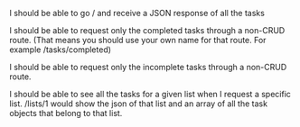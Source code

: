 I should be able to go / and receive a JSON response of all the tasks

I should be able to request only the completed tasks through a non-CRUD route. (That means you should use your own name for that route. For example /tasks/completed)

I should be able to request only the incomplete tasks through a non-CRUD route.

I should be able to see all the tasks for a given list when I request a specific list.
/lists/1 would show the json of that list and an array of all the task objects that belong to that list.
